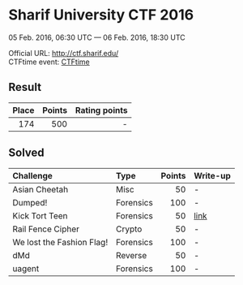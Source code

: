 # Sharif University CTF 2016
05 Feb. 2016, 06:30 UTC — 06 Feb. 2016, 18:30 UTC

Official URL: http://ctf.sharif.edu/  
CTFtime event: [CTFtime](https://ctftime.org/event/280)

## Result
| Place | Points | Rating points |
|------:|-------:|--------------:|
| 174 | 500 | - |

## Solved
| Challenge | Type | Points | Write-up     |
|:----------|:-----|-------:|:-------------|
| Asian Cheetah | Misc | 50 | - |
| Dumped! | Forensics | 100 | - |
| Kick Tort Teen | Forensics | 50 | [link](forensics/kick_tort_teen) |
| Rail Fence Cipher | Crypto | 50 | - |
| We lost the Fashion Flag! | Forensics | 100 | - |
| dMd | Reverse | 50 | - |
| uagent | Forensics | 100 | - |
